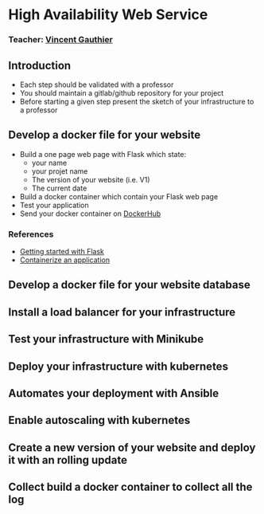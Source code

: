 # High Availability Web Service

### Teacher: [Vincent Gauthier](mailto:vincent.gauthier@telecom-sudparis.eu)


## Introduction

* Each step should be validated with a professor
* You should maintain a gitlab/github repository for your project
* Before starting a given step present the sketch of your infrastructure to a professor

## Develop a docker file for your website

* Build a one page web page with Flask which state:
  * your name
  * your projet name
  * The version of your website (i.e. V1)
  * The current date
* Build a docker container which contain your Flask web page
* Test your application
* Send your docker container on [DockerHub](https://hub.docker.com/})

### References 
* [Getting started with Flask](https://flask.palletsprojects.com/en/2.2.x/quickstart/)
* [Containerize an application](https://docs.docker.com/get-started/02_our_app/)

## Develop a docker file for your website database

## Install a load balancer for your infrastructure

## Test your infrastructure with Minikube

## Deploy your infrastructure with kubernetes

## Automates your deployment with Ansible

## Enable autoscaling with kubernetes

## Create a new version of your website and deploy it with an rolling update

## Collect build a docker container to collect all the log

